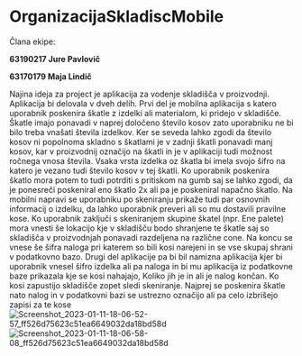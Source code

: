 # OrganizacijaSkladiscMobile
Člana ekipe: 

**63190217 Jure Pavlovič** 

**63170179 Maja Lindič** 

Najina ideja za project je aplikacija za vodenje skladišča v proizvodnji. Aplikacija bi delovala v dveh delih. Prvi del je mobilna aplikacija s katero uporabnik poskenira škatle z izdelki ali materialom, ki pridejo v skladišče. Škatle imajo ponavadi v naprej določeno število kosov zato uporabniku ne bi bilo treba vnašati števila izdelkov. Ker se seveda lahko zgodi da število kosov ni popolnoma skladno s škatlami je v zadnji škatli ponavadi manj kosov, kar v proizvodnij označijo na škatli in je v aplikaciji tudi možnost ročnega vnosa števila. Vsaka vrsta izdelka oz škatla bi imela svojo šifro na katero je vezano tudi število kosov v tej škatli. Ko uporabnik poskenira škatlo mora potem to tudi potrditi s pritiskom na gumb saj se lahko zgodi, da je ponesreči poskeniral eno škatlo 2x ali pa je poskeniral napačno škatlo. Na mobilni napravi se uporabniku po skeniranju prikaže tudi par osnovnih informacij o izdelku, da lahko uporabnik preveri ali so mu dostavili pravilne kose. Ko uporabnik zaključi s skeniranjem skupine škatel (npr. Ene palete) mora vnesti še lokacijo kje v skladišču bodo shranjene te škatle saj so skladišča v proizvodnjah ponavadi razdeljena na različne cone. Na koncu se vnese še šifra naloga pri katerem so bili kosi narejeni in se vse skupaj shrani v podatkovno bazo. Drugi del aplikacije pa bi bil namizna aplikacija kjer bi uporabnik vnesel šifro izdelka ali pa naloga in bi mu aplikacija iz podatkovne baze prikazala kje se kosi nahajajo, Koliko jih je in ali je nalog končan. Ko kosi zapustijo skladišče zopet sledi skeniranje. Najprej se poskenira škatle nato nalog in v podatkovni bazi se ustrezno označijo ali pa celo izbrišejo zapisi za te kose
![Screenshot_2023-01-11-18-06-52-57_ff526d75623c51ea6649032da18bd58d](https://user-images.githubusercontent.com/56190152/211871683-6fd00089-1934-469e-94c2-ac9ad9292a9c.jpg)
![Screenshot_2023-01-11-18-06-58-08_ff526d75623c51ea6649032da18bd58d](https://user-images.githubusercontent.com/56190152/211871690-47af720c-9ce9-4ded-b6b1-0e60a9907c04.jpg)
